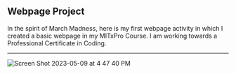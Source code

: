 Webpage Project
---
In the spirit of March Madness, here is my first webpage activity in which I created a basic webpage in my MITxPro Course. I am working towards a Professional Certificate in Coding.
___

![Screen Shot 2023-05-09 at 4 47 40 PM](https://github.com/BrandonDobransky/brandondobransky.github.io/assets/127439948/dcc3e909-bff4-47a6-841d-4d4d6cb441af)

